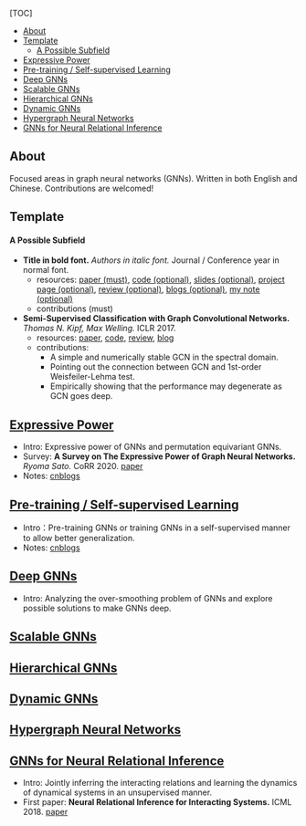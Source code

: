 [TOC]
- [About](#about)
- [Template](#template)
    - [A Possible Subfield](#a-possible-subfield)
- [Expressive Power](#expressive-power)
- [Pre-training / Self-supervised Learning](#pre-training--self-supervised-learning)
- [Deep GNNs](#deep-gnns)
- [Scalable GNNs](#scalable-gnns)
- [Hierarchical GNNs](#hierarchical-gnns)
- [Dynamic GNNs](#dynamic-gnns)
- [Hypergraph Neural Networks](#hypergraph-neural-networks)
- [GNNs for Neural Relational Inference](#gnns-for-neural-relational-inference)
## About

Focused areas in graph neural networks (GNNs). Written in both English and Chinese. Contributions are welcomed!

## Template

#### A Possible Subfield

- **Title in bold font.** *Authors in italic font.* Journal / Conference year in normal font.
  - resources: [paper (must)](README.md), [code (optional)](README.md), [slides (optional)](README.md), [project page (optional)](README.md), [review (optional)](README.md), [blogs (optional)](README.md), [m](README.md)[y](README.md)[ note (optional)](README.md)
  - contributions (must)
- **Semi-Supervised Classification with Graph Convolutional Networks.** *Thomas N. Kipf, Max Welling.* ICLR 2017.
  - resources: [paper](https://openreview.net/pdf?id=SJU4ayYgl), [code](https://github.com/tkipf/gcn), [review](https://openreview.net/pdf?id=SJU4ayYgl), [blog](http://tkipf.github.io/graph-convolutional-networks/)
  - contributions:
    - A simple and numerically stable GCN in the spectral domain.
    - Pointing out the connection between GCN and 1st-order Weisfeiler-Lehma test.
    - Empirically showing that the performance may degenerate as GCN goes deep.

## [Expressive Power](subfields/Expressive%20Power.md)
- Intro: Expressive power of GNNs and permutation equivariant GNNs.
- Survey: **A Survey on The Expressive Power of Graph Neural Networks.** *Ryoma Sato.* CoRR 2020. [paper](https://arxiv.org/pdf/2003.04078v4)
- Notes: [cnblogs](https://www.cnblogs.com/hilbert9221/p/14443747.html)

## [Pre-training / Self-supervised Learning](subfields/Pre-training+Self-supervised%20Learning.md)
- Intro：Pre-training GNNs or training GNNs in a self-supervised manner to allow better generalization.
- Notes: [cnblogs](https://www.cnblogs.com/hilbert9221/p/14375512.html)
## [Deep GNNs](subfields/Deep%20GNNs.md)
- Intro: Analyzing the over-smoothing problem of GNNs and explore possible solutions to make GNNs deep.

## [Scalable GNNs](subfields/Scalable%20GNNs.md)

## [Hierarchical GNNs](subfields/Hierarchical%20GNNs.md)

## [Dynamic GNNs](subfields/Dynamic%20GNNs.md)

## [Hypergraph Neural Networks](subfields/Hypergraph%20Neural%20Networks.md)

<!-- ## [GNNs for Recommendation Systems](subfields/GNNs%20for%20Recommendation%20Systems.md) -->

<!-- ## [GNNs for Traffic Flow Forecasting](subfields/GNNs%20for%20Traffic%20Flow%20Forecasting.md) -->

## [GNNs for Neural Relational Inference](subfields/GNNs%20for%20Neural%20Relational%20Inference.md)
- Intro: Jointly inferring the interacting relations and learning the dynamics of dynamical systems in an unsupervised manner.
- First paper: **Neural Relational Inference for Interacting Systems.** ICML 2018. [paper](http://proceedings.mlr.press/v80/kipf18a/kipf18a.pdf)

<!-- ## [Miscellaneous](subfields/Miscellaneous.md) -->

